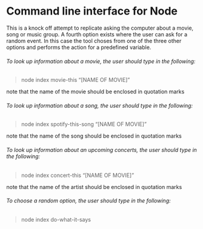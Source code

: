 # Command line interface for Node

This is a knock off attempt to replicate asking the computer about a movie, song or music group. A fourth option exists where the user can ask for a random event. In this case the tool choses from one of the three other options and performs the action for a predefined variable.
###### To look up information about a movie, the user should type in the following:
> node index movie-this “[NAME OF MOVIE]”

note that the name of the movie should be enclosed in quotation marks

###### To look up information about a song, the user should type in the following:
> node index spotify-this-song “[NAME OF MOVIE]”

note that the name of the song should be enclosed in quotation marks

###### To look up information about an upcoming concerts, the user should type in the following:
> node index concert-this “[NAME OF MOVIE]”

note that the name of the artist should be enclosed in quotation marks

###### To choose a random option, the user should type in the following:
> node index do-what-it-says


